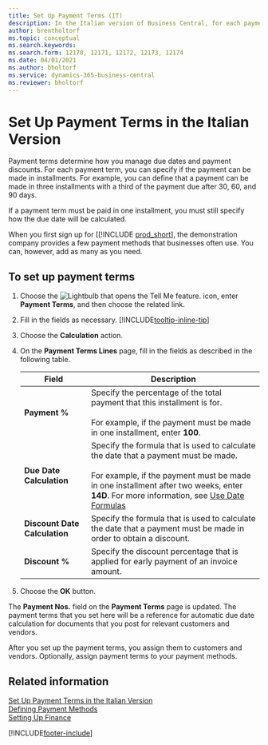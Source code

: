 ```yaml
---
title: Set Up Payment Terms (IT)
description: In the Italian version of Business Central, for each payment term, you can specify if the payment can be made in installments. 
author: brentholtorf
ms.topic: conceptual
ms.search.keywords:
ms.search.form: 12170, 12171, 12172, 12173, 12174
ms.date: 04/01/2021
ms.author: bholtorf
ms.service: dynamics-365-business-central
ms.reviewer: bholtorf
---
```

# Set Up Payment Terms in the Italian Version

Payment terms determine how you manage due dates and payment discounts. For each payment term, you can specify if the payment can be made in installments. For example, you can define that a payment can be made in three installments with a third of the payment due after 30, 60, and 90 days.  

If a payment term must be paid in one installment, you must still specify how the due date will be calculated.  

When you first sign up for [[!INCLUDE [prod_short](../../includes/prod_short.md)], the demonstration company provides a few payment methods that businesses often use. You can, however, add as many as you need.

## To set up payment terms

1. Choose the ![Lightbulb that opens the Tell Me feature.](../../media/ui-search/search_small.png "Tell me what you want to do") icon, enter **Payment Terms**, and then choose the related link.  
2. Fill in the fields as necessary. [!INCLUDE[tooltip-inline-tip](../../includes/tooltip-inline-tip_md.md)]  
3. Choose the **Calculation** action.  
4. On the **Payment Terms Lines** page, fill in the fields as described in the following table.  

    |Field|Description|  
    |---------------------------------|---------------------------------------|  
    |**Payment %**|Specify the percentage of the total payment that this installment is for.<br /><br /> For example, if the payment must be made in one installment, enter **100**.|  
    |**Due Date Calculation**|Specify the formula that is used to calculate the date that a payment must be made.<br /><br /> For example, if the payment must be made in one installment after two weeks, enter **14D**. For more information, see [Use Date Formulas](../../ui-enter-date-ranges.md#use-date-formulas)|  
    |**Discount Date Calculation**|Specify the formula that is used to calculate the date that a payment must be made in order to obtain a discount.|  
    |**Discount %**|Specify the discount percentage that is applied for early payment of an invoice amount.|  

5. Choose the **OK** button.  

The **Payment Nos.** field on the **Payment Terms** page is updated. The payment terms that you set here will be a reference for automatic due date calculation for documents that you post for relevant customers and vendors.  

After you set up the payment terms, you assign them to customers and vendors. Optionally, assign payment terms to your payment methods.  

## Related information

[Set Up Payment Terms in the Italian Version](../../finance-payment-terms.md)  
[Defining Payment Methods](../../finance-payment-methods.md)  
[Setting Up Finance](../../finance-setup-finance.md)  


[!INCLUDE[footer-include](../../includes/footer-banner.md)]
